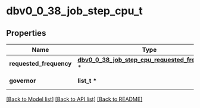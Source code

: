 # dbv0_0_38_job_step_cpu_t

## Properties
Name | Type | Description | Notes
------------ | ------------- | ------------- | -------------
**requested_frequency** | [**dbv0_0_38_job_step_cpu_requested_frequency_t**](dbv0_0_38_job_step_cpu_requested_frequency.md) \* |  | [optional] 
**governor** | **list_t \*** | CPU governor | [optional] 

[[Back to Model list]](../README.md#documentation-for-models) [[Back to API list]](../README.md#documentation-for-api-endpoints) [[Back to README]](../README.md)


